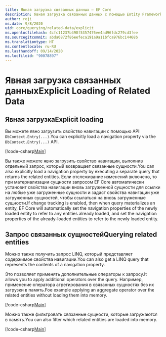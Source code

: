 ```yaml
---
title: Явная загрузка связанных данных — EF Core
description: Явная загрузка связанных данных с помощью Entity Framework Core
author: roji
ms.date: 9/8/2020
uid: core/querying/related-data/explicit
ms.openlocfilehash: 4cfc11237b498f5357476ee4ad96fdc279cd3fee
ms.sourcegitcommit: abda0872f86eefeca191a9a11bfca976bc14468b
ms.translationtype: HT
ms.contentlocale: ru-RU
ms.lasthandoff: 09/14/2020
ms.locfileid: "90078897"
---
```

# <a name="explicit-loading-of-related-data"></a><span data-ttu-id="47fe7-103">Явная загрузка связанных данных</span><span class="sxs-lookup"><span data-stu-id="47fe7-103">Explicit Loading of Related Data</span></span>

## <a name="explicit-loading"></a><span data-ttu-id="47fe7-104">Явная загрузка</span><span class="sxs-lookup"><span data-stu-id="47fe7-104">Explicit loading</span></span>

<span data-ttu-id="47fe7-105">Вы можете явно загрузить свойство навигации с помощью API `DbContext.Entry(...)`.</span><span class="sxs-lookup"><span data-stu-id="47fe7-105">You can explicitly load a navigation property via the `DbContext.Entry(...)` API.</span></span>

[!code-csharp[Main](../../../../samples/core/Querying/RelatedData/Sample.cs#Eager)]

<span data-ttu-id="47fe7-106">Вы также можете явно загрузить свойство навигации, выполнив отдельный запрос, который возвращает связанные сущности.</span><span class="sxs-lookup"><span data-stu-id="47fe7-106">You can also explicitly load a navigation property by executing a separate query that returns the related entities.</span></span> <span data-ttu-id="47fe7-107">Если отслеживание изменений включено, то при материализации сущности запросом EF Core автоматически установит свойства навигации вновь загруженной сущности для ссылки на любые уже загруженные сущности и задаст свойства навигации уже загруженных сущностей, чтобы ссылаться на вновь загруженные сущности.</span><span class="sxs-lookup"><span data-stu-id="47fe7-107">If change tracking is enabled, then when query materializes an entity, EF Core will automatically set the navigation properties of the newly loaded entity to refer to any entities already loaded, and set the navigation properties of the already-loaded entities to refer to the newly loaded entity.</span></span>

## <a name="querying-related-entities"></a><span data-ttu-id="47fe7-108">Запрос связанных сущностей</span><span class="sxs-lookup"><span data-stu-id="47fe7-108">Querying related entities</span></span>

<span data-ttu-id="47fe7-109">Можно также получить запрос LINQ, который представляет содержимое свойства навигации.</span><span class="sxs-lookup"><span data-stu-id="47fe7-109">You can also get a LINQ query that represents the contents of a navigation property.</span></span>

<span data-ttu-id="47fe7-110">Это позволяет применять дополнительные операторы к запросу.</span><span class="sxs-lookup"><span data-stu-id="47fe7-110">It allows you to apply additional operators over the query.</span></span> <span data-ttu-id="47fe7-111">Например, применение оператора агрегирования в связанных сущностях без их загрузки в память.</span><span class="sxs-lookup"><span data-stu-id="47fe7-111">Foe example applying an aggregate operator over the related entities without loading them into memory.</span></span>

[!code-csharp[Main](../../../../samples/core/Querying/RelatedData/Sample.cs#NavQueryAggregate)]

<span data-ttu-id="47fe7-112">Можно также фильтровать связанные сущности, которые загружаются в память.</span><span class="sxs-lookup"><span data-stu-id="47fe7-112">You can also filter which related entities are loaded into memory.</span></span>

[!code-csharp[Main](../../../../samples/core/Querying/RelatedData/Sample.cs#NavQueryFiltered)]
